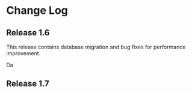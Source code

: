 # Change Log



## Release 1.6
This release contains database migration and bug fixes for performance improvement.

Da


## Release 1.7
